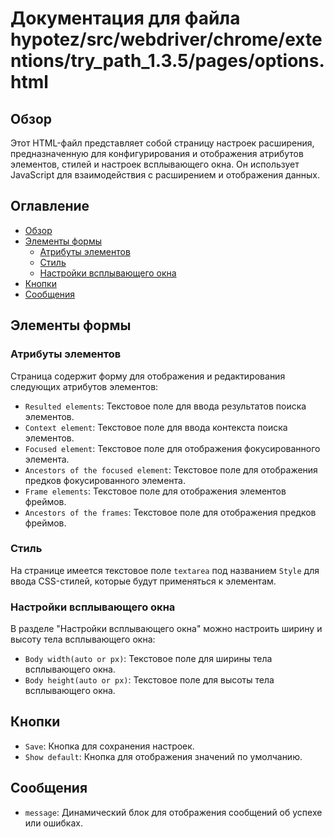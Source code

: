 # Документация для файла hypotez/src/webdriver/chrome/extentions/try_path_1.3.5/pages/options.html

## Обзор

Этот HTML-файл представляет собой страницу настроек расширения, предназначенную для конфигурирования и отображения атрибутов элементов, стилей и настроек всплывающего окна. Он использует JavaScript для взаимодействия с расширением и отображения данных.

## Оглавление

* [Обзор](#обзор)
* [Элементы формы](#элементы-формы)
    * [Атрибуты элементов](#атрибуты-элементов)
    * [Стиль](#стиль)
    * [Настройки всплывающего окна](#настройки-всплывающего-окна)
* [Кнопки](#кнопки)
* [Сообщения](#сообщения)


## Элементы формы

### Атрибуты элементов

Страница содержит форму для отображения и редактирования следующих атрибутов элементов:

* `Resulted elements`: Текстовое поле для ввода результатов поиска элементов.
* `Context element`: Текстовое поле для ввода контекста поиска элементов.
* `Focused element`: Текстовое поле для отображения фокусированного элемента.
* `Ancestors of the focused element`: Текстовое поле для отображения предков фокусированного элемента.
* `Frame elements`: Текстовое поле для отображения элементов фреймов.
* `Ancestors of the frames`: Текстовое поле для отображения предков фреймов.


### Стиль

На странице имеется текстовое поле `textarea` под названием `Style` для ввода CSS-стилей, которые будут применяться к элементам.


### Настройки всплывающего окна

В разделе "Настройки всплывающего окна" можно настроить ширину и высоту тела всплывающего окна:

* `Body width(auto or px)`: Текстовое поле для ширины тела всплывающего окна.
* `Body height(auto or px)`: Текстовое поле для высоты тела всплывающего окна.


## Кнопки

* `Save`: Кнопка для сохранения настроек.
* `Show default`: Кнопка для отображения значений по умолчанию.


## Сообщения

* `message`: Динамический блок для отображения сообщений об успехе или ошибках.


```
